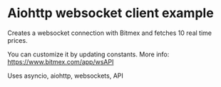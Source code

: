 # Aiohttp websocket client example

Creates a websocket connection with Bitmex and fetches 10 real time prices.

You can customize it by updating constants. More info: https://www.bitmex.com/app/wsAPI

Uses asyncio, aiohttp, websockets, API

